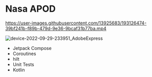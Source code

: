 # Nasa APOD

https://user-images.githubusercontent.com/13925683/193126474-39bf241b-f89b-479d-9e36-9bcaf31b77ba.mp4

![device-2022-09-29-233951_AdobeExpress](https://user-images.githubusercontent.com/13925683/193110970-578e4b43-aeef-4f1a-ae5a-6b90a82fb057.gif)

- Jetpack Compose
- Coroutines
- hilt
- Unit Tests
- Kotlin

